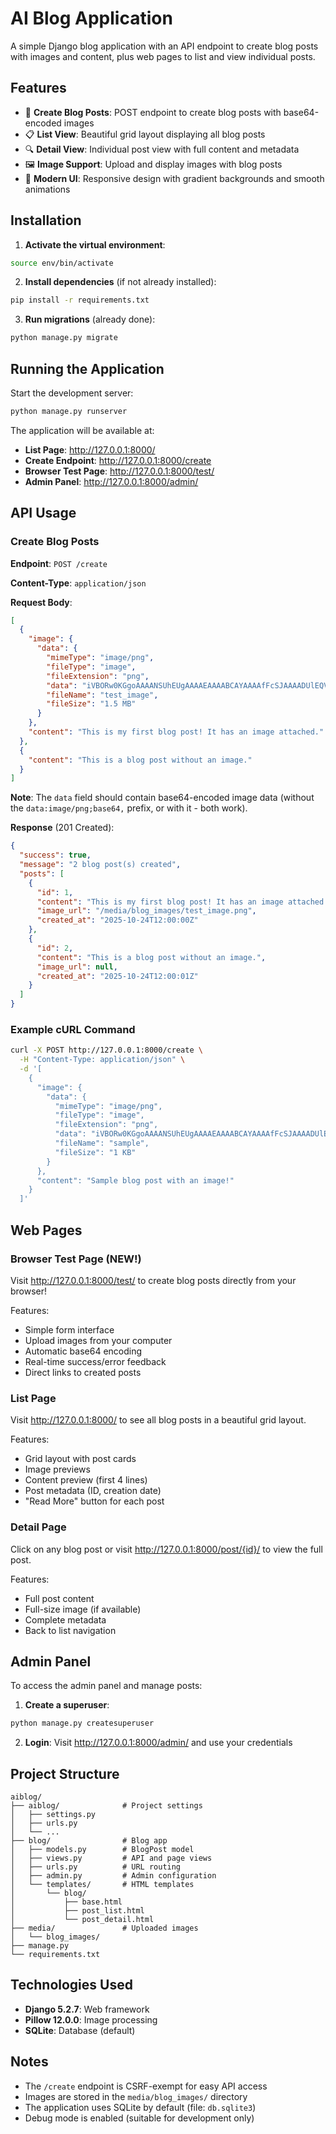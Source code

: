 # AI Blog Application

A simple Django blog application with an API endpoint to create blog posts with images and content, plus web pages to list and view individual posts.

## Features

- 📝 **Create Blog Posts**: POST endpoint to create blog posts with base64-encoded images
- 📋 **List View**: Beautiful grid layout displaying all blog posts
- 🔍 **Detail View**: Individual post view with full content and metadata
- 🖼️ **Image Support**: Upload and display images with blog posts
- 🎨 **Modern UI**: Responsive design with gradient backgrounds and smooth animations

## Installation

1. **Activate the virtual environment**:
```bash
source env/bin/activate
```

2. **Install dependencies** (if not already installed):
```bash
pip install -r requirements.txt
```

3. **Run migrations** (already done):
```bash
python manage.py migrate
```

## Running the Application

Start the development server:
```bash
python manage.py runserver
```

The application will be available at:
- **List Page**: http://127.0.0.1:8000/
- **Create Endpoint**: http://127.0.0.1:8000/create
- **Browser Test Page**: http://127.0.0.1:8000/test/
- **Admin Panel**: http://127.0.0.1:8000/admin/

## API Usage

### Create Blog Posts

**Endpoint**: `POST /create`

**Content-Type**: `application/json`

**Request Body**:
```json
[
  {
    "image": {
      "data": {
        "mimeType": "image/png",
        "fileType": "image",
        "fileExtension": "png",
        "data": "iVBORw0KGgoAAAANSUhEUgAAAAEAAAABCAYAAAAfFcSJAAAADUlEQVR42mNk+M9QDwADhgGAWjR9awAAAABJRU5ErkJggg==",
        "fileName": "test_image",
        "fileSize": "1.5 MB"
      }
    },
    "content": "This is my first blog post! It has an image attached."
  },
  {
    "content": "This is a blog post without an image."
  }
]
```

**Note**: The `data` field should contain base64-encoded image data (without the `data:image/png;base64,` prefix, or with it - both work).

**Response** (201 Created):
```json
{
  "success": true,
  "message": "2 blog post(s) created",
  "posts": [
    {
      "id": 1,
      "content": "This is my first blog post! It has an image attached.",
      "image_url": "/media/blog_images/test_image.png",
      "created_at": "2025-10-24T12:00:00Z"
    },
    {
      "id": 2,
      "content": "This is a blog post without an image.",
      "image_url": null,
      "created_at": "2025-10-24T12:00:01Z"
    }
  ]
}
```

### Example cURL Command

```bash
curl -X POST http://127.0.0.1:8000/create \
  -H "Content-Type: application/json" \
  -d '[
    {
      "image": {
        "data": {
          "mimeType": "image/png",
          "fileType": "image",
          "fileExtension": "png",
          "data": "iVBORw0KGgoAAAANSUhEUgAAAAEAAAABCAYAAAAfFcSJAAAADUlEQVR42mNk+M9QDwADhgGAWjR9awAAAABJRU5ErkJggg==",
          "fileName": "sample",
          "fileSize": "1 KB"
        }
      },
      "content": "Sample blog post with an image!"
    }
  ]'
```

## Web Pages

### Browser Test Page (NEW!)
Visit http://127.0.0.1:8000/test/ to create blog posts directly from your browser!

Features:
- Simple form interface
- Upload images from your computer
- Automatic base64 encoding
- Real-time success/error feedback
- Direct links to created posts

### List Page
Visit http://127.0.0.1:8000/ to see all blog posts in a beautiful grid layout.

Features:
- Grid layout with post cards
- Image previews
- Content preview (first 4 lines)
- Post metadata (ID, creation date)
- "Read More" button for each post

### Detail Page
Click on any blog post or visit http://127.0.0.1:8000/post/{id}/ to view the full post.

Features:
- Full post content
- Full-size image (if available)
- Complete metadata
- Back to list navigation

## Admin Panel

To access the admin panel and manage posts:

1. **Create a superuser**:
```bash
python manage.py createsuperuser
```

2. **Login**: Visit http://127.0.0.1:8000/admin/ and use your credentials

## Project Structure

```
aiblog/
├── aiblog/              # Project settings
│   ├── settings.py
│   ├── urls.py
│   └── ...
├── blog/                # Blog app
│   ├── models.py        # BlogPost model
│   ├── views.py         # API and page views
│   ├── urls.py          # URL routing
│   ├── admin.py         # Admin configuration
│   └── templates/       # HTML templates
│       └── blog/
│           ├── base.html
│           ├── post_list.html
│           └── post_detail.html
├── media/               # Uploaded images
│   └── blog_images/
├── manage.py
└── requirements.txt
```

## Technologies Used

- **Django 5.2.7**: Web framework
- **Pillow 12.0.0**: Image processing
- **SQLite**: Database (default)

## Notes

- The `/create` endpoint is CSRF-exempt for easy API access
- Images are stored in the `media/blog_images/` directory
- The application uses SQLite by default (file: `db.sqlite3`)
- Debug mode is enabled (suitable for development only)

